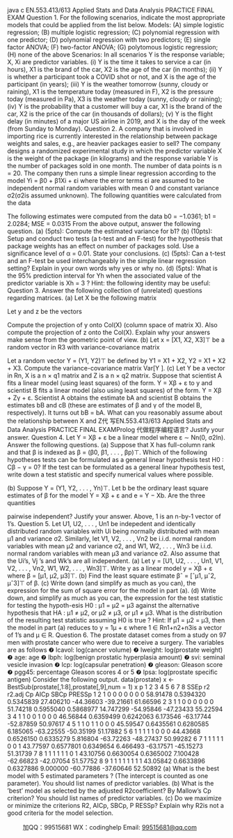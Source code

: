 java c
EN.553.413/613
Applied Stats and Data Analysis
PRACTICE FINAL EXAM
Question 1. For the following scenarios, indicate the most appropriate models that could be applied from the list below.
Models:
(A) simple logistic regression;
(B) multiple logistic regression;
(C) polynomial regression with one predictor;
(D) polynomial regression with two predictors;
(E) single factor ANOVA;
(F) two-factor ANOVA;
(G) polytomous logistic regression;
(H) none of the above
Scenarios:
In all scenarios Y is the response variable; X, Xi are predictor variables.
(i) Y is the time it takes to service a car (in hours), X1 is the brand of the car, X2 is the age of the car (in months);
(ii) Y is whether a participant took a COVID shot or not, and X is the age of the participant (in years);
(iii) Y is the weather tomorrow (sunny, cloudy or raining), X1 is the temperature today (measured in F), X2 is the pressure today (measured in Pa), X3 is the weather today (sunny, cloudy or raining);
(iv) Y is the probability that a customer will buy a car, X1 is the brand of the car, X2 is the price of the car (in thousands of dollars);
(v) Y is the flight delay (in minutes) of a major US airline in 2019, and X is the day of the week (from Sunday to Monday).
Question 2. A company that is involved in importing rice is currently interested in the relationship between package weights and sales, e.g., are heavier packages easier to sell? The company designs a randomized experimental study in which the predictor variable X is the weight of the package (in kilograms) and the response variable Y is the number of packages sold in one month. The number of data points is n = 20. The company then runs a simple linear regression according to the model
Yi = β0 + β1Xi + εi
where the error terms εi are assumed to be independent normal random variables with mean 0 and constant variance σ2(σ2is assumed unknown).
The following quantities were calculated from the data

The following estimates were computed from the data
b0 = −1.0361; b1 = 2.0284; MSE = 0.0315
From the above output, answer the following question.
(a) (5pts): Compute the estimated variance for b1?
(b) (10pts): Setup and conduct two tests (a t-test and an F-test) for the hypothesis that package weights has an effect on number of packages sold. Use a significance level of α = 0.01. State your conclusions.
(c) (5pts): Can a t-test and an F-test be used interchangeably in the simple linear regression setting? Explain in your own words why yes or why no.
(d) (5pts): What is the 95% prediction interval for Yh when the associated value of the predictor variable is Xh = 3 ?
Hint: the following identity may be useful:   
Question 3. Answer the following collection of (unrelated) questions regarding matrices.
(a) Let X be the following matrix

Let y and z be the vectors

Compute the projection of y onto Col(X) (column space of matrix X). Also compute the projection of z onto the Col(X). Explain why your answers make sense from the geometric point of view.
(b) Let x = [X1, X2, X3]⊤ be a random vector in R3 with variance-covariance matrix

Let a random vector Y = (Y1, Y2)⊤ be defined by Y1 = X1 + X2, Y2 = X1 + X2 + X3. Compute the variance-covariance matrix Var[Y ].
(c) Let Y be a vector in Rn, X is a n × q1 matrix and Z is a n × q2 matrix. Suppose that scientist A fits a linear model (using least squares) of the form. Y = Xβ + ε to y and scientist B fits a linear model (also using least squares) of the form. Y = Xβ + Zγ + ε. Scientist A obtains the estimate bA and scientist B obtains the estimates bB and cB (these are estimates of β and γ of the model B, respectively). It turns out bB = bA. What can you reasonably assume about the relationship between X and Z代 写EN.553.413/613 Applied Stats and Data Analysis PRACTICE FINAL EXAMProlog
代做程序编程语言? Justify your answer.
Question 4. Let Y = Xβ + ε be a linear model where ε ∼ Nn(0, σ2In).
Answer the following questions.
(a) Suppose that X has full-column rank and that β is indexed as β = (β0, β1, . . . , βp)⊤. Which of the following hypotheses tests can be formulated as a general linear hypothesis test H0 : Cβ − γ = 0? If the test can be formulated as a general linear hypothesis test, write down a test statistic and specify numerical values where possible.

(b) Suppose Y = (Y1, Y2, . . . , Yn)⊤. Let b be the ordinary least square estimates of β for the model Y = Xβ + ε and e = Y − Xb. Are the three quantities

pairwise independent? Justify your answer. Above, 1 is an n-by-1 vector of 1’s.
Question 5. Let U1, U2, . . . , Un1 be indepedent and identically distributed random variables with Ui being normally distributed with mean µ1 and variance σ2. Similarly, let V1, V2, . . . , Vn2 be i.i.d. normal random variables with mean µ2 and variance σ2, and W1, W2, . . . , Wn3 be i.i.d. normal random variables with mean µ3 and variance σ2. Also assume that the Ui’s, Vj ’s and Wk’s are all independent.
(a) Let y = [U1, U2, . . . , Un1, V1, V2, . . . , Vn2, W1, W2, . . . , Wn3]⊤. Write y as a linear model y = Xβ + ε where β = [µ1, µ2, µ3]⊤.
(b) Find the least square estimate βˆ = [ˆµ1, µˆ2, µˆ3]⊤ of β.
(c) Write down (and simplify as much as you can), the expression for the sum of square error for the model in part (a).
(d) Write down, and simplify as much as you can, the expression for the test statistic for testing the hypoth-esis H0 : µ1 = µ2 = µ3 against the alternative hypothesis that HA : µ1 ≠ µ2, or µ2 ≠ µ3, or µ1 ≠ µ3. What is the distribution of the resulting test statistic assuming H0 is true ? Hint: If µ1 = µ2 = µ3, then the model in part (a) reduces to y = 1µ + ε where 1 ∈ Rn1+n2+n3is a vector of 1’s and µ ∈ R.
Question 6. The prostate dataset comes from a study on 97 men with prostate cancer who were due to receive a surgery. The variables are as follows
❼ lcavol: log(cancer volume)
❼ lweight: log(prostate weight)
❼ age: age
❼ lbph: log(benign prostatic hyperplasia amount)
❼ svi: seminal vesicle invasion
❼ lcp: log(capsular penetration)
❼ gleason: Gleason score
❼ pgg45: percentage Gleason scores 4 or 5
❼ lpsa: log(prostate specific antigen)
Consider the following output.
data(prostate)
x <- BestSub(prostate[,1:8],prostate[,9],num = 1)
x
       p 1 2 3 4 5 6 7 8 SSEp                                    r2                   r2.adj                        Cp                AICp                SBCp       PRESSp
1 2 1 0 0 0 0 0 0 0 58.91478 0.5394320 0.5345839 27.406210 -44.36603 -39.21661 61.66596
2 3 1 1 0 0 0 0 0 0 51.74218 0.5955040 0.5868977 14.747299 -54.95846 -47.23433 55.22594
3 4 1 1 0 0 1 0 0 0 46.56844 0.6359499 0.6242063 6.173546 -63.17744 -52.87859 50.97617
4 5 1 1 0 1 1 0 0 0 45.59547 0.6435561 0.6280585 6.185065 -63.22555 -50.35199 51.17882
5 6 1 1 1 1 1 0 0 0 44.43668 0.6526150 0.6335279 5.816804 -63.72263 -48.27437 50.99282
6 7 1 1 1 1 1 0 0 1 43.77597 0.6577801 0.6349654 6.466493 -63.17571 -45.15273 51.31739
7 8 1 1 1 1 1 1 0 1 43.10756 0.6630054 0.6365002 7.100428 -62.66823 -42.07054 51.57752
8 9 1 1 1 1 1 1 1 1 43.05842 0.6633896 0.6327886 9.000000 -60.77886 -37.60646 52.50892
(a) What is the best model with 5 estimated parameters ? (The intercept is counted as one parameter). You should list names of predictor variables.
(b) What is the ’best’ model as selected by the adjusted R2coefficient? By Mallow’s Cp criterion? You should list names of predictor variables.
(c) Do we maximize or minimize the criterions R2, AICp, SBCp, P RESSp? Explain why R2is not a good criteria for the model selection.





         
加QQ：99515681  WX：codinghelp  Email: 99515681@qq.com
